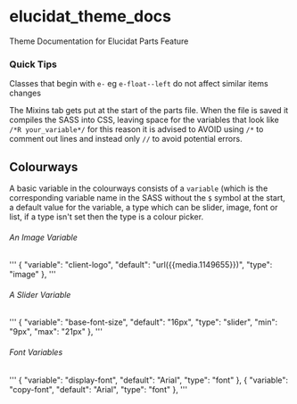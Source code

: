 # elucidat_theme_docs
Theme Documentation for Elucidat Parts Feature

### Quick Tips

Classes that begin with `e-` eg `e-float--left` do not affect similar items changes

The Mixins tab gets put at the start of the parts file.  When the file is saved it compiles the SASS into CSS, leaving space for the variables that look like `/*R your_variable*/` for this reason it is advised to AVOID using `/*` to comment out lines and instead only `//` to avoid potential errors.

## Colourways

A basic variable in the colourways consists of a `variable` (which is the corresponding variable name in the SASS without the `$` symbol at the start, a default value for the variable, a type which can be slider, image, font or list, if a type isn't set then the type is a colour picker.

###### An Image Variable
'''
{
    "variable": "client-logo",
    "default": "url({{media.1149655}})",
    "type": "image"
},
'''

###### A Slider Variable
'''
{
    "variable": "base-font-size",
    "default": "16px",
    "type": "slider",
    "min": "9px",
    "max": "21px"
},
'''
###### Font Variables
'''
{
    "variable": "display-font",
    "default": "Arial",
    "type": "font"
},
{
    "variable": "copy-font",
    "default": "Arial",
    "type": "font"
},
'''
